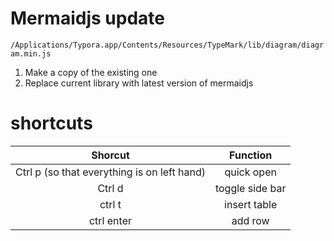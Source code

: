 # Mermaidjs update

`/Applications/Typora.app/Contents/Resources/TypeMark/lib/diagram/diagram.min.js`

1. Make a copy of the existing one
2. Replace current library with latest version of mermaidjs

# shortcuts

|                   Shorcut                   |    Function     |
| :-----------------------------------------: | :-------------: |
| Ctrl p (so that everything is on left hand) |   quick open    |
|                   Ctrl d                    | toggle side bar |
|                   ctrl t                    |  insert table   |
|                 ctrl enter                  |     add row     |

